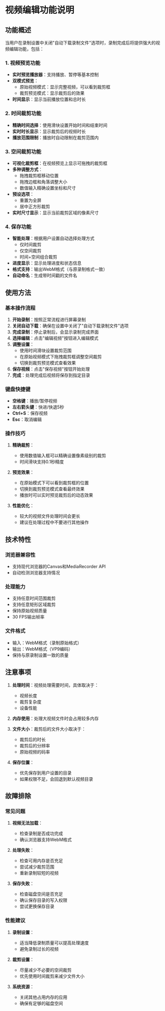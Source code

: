 # 视频编辑功能说明

## 功能概述

当用户在录制设置中关闭"自动下载录制文件"选项时，录制完成后将提供强大的视频编辑功能，包括：

### 1. 视频预览功能
- **实时预览播放器**：支持播放、暂停等基本控制
- **双模式预览**：
  - 原始视频模式：显示完整视频，可以看到裁剪框
  - 裁剪预览模式：显示裁剪后的效果
- **时间显示**：显示当前播放位置和总时长

### 2. 时间裁剪功能
- **精确时间选择**：使用滑块设置开始时间和结束时间
- **实时时长显示**：显示裁剪后的视频时长
- **播放范围限制**：播放时自动限制在裁剪范围内

### 3. 空间裁剪功能
- **可视化裁剪框**：在视频预览上显示可拖拽的裁剪框
- **多种调整方式**：
  - 拖拽裁剪框移动位置
  - 拖拽边框和角落调整大小
  - 数值输入精确设置坐标和尺寸
- **预设选项**：
  - 重置为全屏
  - 居中正方形裁剪
- **实时尺寸显示**：显示当前裁剪区域的像素尺寸

### 4. 保存功能
- **智能处理**：根据用户设置自动选择处理方式
  - 仅时间裁剪
  - 仅空间裁剪
  - 时间+空间组合裁剪
- **进度显示**：显示处理进度和状态信息
- **格式支持**：输出WebM格式（与原录制格式一致）
- **自动命名**：生成带时间戳的文件名

## 使用方法

### 基本操作流程

1. **开始录制**：按照正常流程进行屏幕录制
2. **关闭自动下载**：确保在设置中关闭了"自动下载录制文件"选项
3. **完成录制**：停止录制后，会显示录制完成界面
4. **选择编辑**：点击"编辑视频"按钮进入编辑模式
5. **调整设置**：
   - 使用时间滑块设置裁剪范围
   - 在原始视频模式下拖拽裁剪框调整空间裁剪
   - 切换到裁剪预览模式查看效果
6. **保存视频**：点击"保存视频"按钮开始处理
7. **完成**：处理完成后视频将保存到指定目录

### 键盘快捷键

- **空格键**：播放/暂停视频
- **左右箭头键**：快进/快退5秒
- **Ctrl+S**：保存视频
- **Esc**：取消编辑

### 操作技巧

1. **精确裁剪**：
   - 使用数值输入框可以精确设置像素级别的裁剪
   - 时间滑块支持0.1秒精度

2. **预览效果**：
   - 在原始模式下可以看到裁剪框的位置
   - 切换到裁剪预览模式查看最终效果
   - 播放时可以实时预览裁剪后的动态效果

3. **性能优化**：
   - 较大的视频文件处理时间会更长
   - 建议在处理过程中不要进行其他操作

## 技术特性

### 浏览器兼容性
- 支持现代浏览器的Canvas和MediaRecorder API
- 自动检测浏览器支持情况

### 处理能力
- 支持任意时间范围裁剪
- 支持任意矩形区域裁剪
- 保持原始视频质量
- 30 FPS输出帧率

### 文件格式
- 输入：WebM格式（录制原始格式）
- 输出：WebM格式（VP9编码）
- 保持与原录制设置一致的质量

## 注意事项

1. **处理时间**：视频处理需要时间，具体取决于：
   - 视频长度
   - 裁剪复杂度
   - 设备性能

2. **内存使用**：处理大视频文件时会占用较多内存

3. **文件大小**：裁剪后的文件大小取决于：
   - 裁剪后的时长
   - 裁剪后的分辨率
   - 原始视频的码率

4. **保存位置**：
   - 优先保存到用户设置的目录
   - 如果权限不足，会回退到默认视频目录

## 故障排除

### 常见问题

1. **视频无法加载**：
   - 检查录制是否成功完成
   - 确认浏览器支持WebM格式

2. **处理失败**：
   - 检查可用内存是否充足
   - 尝试减少裁剪范围
   - 重新录制较短的视频

3. **保存失败**：
   - 检查磁盘空间是否充足
   - 确认保存目录的写入权限
   - 尝试更换保存目录

### 性能建议

1. **录制设置**：
   - 适当降低录制质量可以提高处理速度
   - 避免录制过长的视频

2. **裁剪设置**：
   - 尽量减少不必要的空间裁剪
   - 优先使用时间裁剪来减少文件大小

3. **系统资源**：
   - 关闭其他占用内存的应用
   - 确保有足够的磁盘空间
